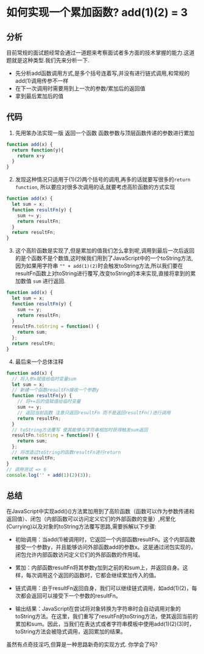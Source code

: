 # 如何实现一个累加函数? add(1)(2) = 3


## 分析
目前常规的面试题经常会通过一道题来考察面试者多方面的技术掌握的能力.这道题就是这种类型.我们先来分析一下.
* 先分析add函数调用方式,是多个括号连着写,并没有进行链式调用,和常规的add(1)调用传参不一样
* 在下一次调用时需要用到上一次的参数/累加后的返回值
* 拿到最后累加后的值

<!-- * 高阶 add(1)(2,3)([4,5]) = 15  -->

## 代码

01. 先用笨办法实现一版 返回一个函数 函数参数与顶层函数传递的参数进行累加
```js
function add(x) {
  return function(y){
    return x+y
  }
}

```
02. 发现这种情况只适用于(1)(2)两个括号的调用,再多的话就要写很多的`return function`, 所以要应对很多次调用的话,就要考虑高阶函数的方式实现

```js
function add(x) {
  let sum = x;
  function resultFn(y) {
    sum += y;
    return resultFn;
  }
  return resultFn;
}

```
03.  这个高阶函数是实现了,但是累加的值我们怎么拿到呢,调用到最后一次后返回的是个函数不是个数值,这时候我们用到了JavaScript中的一个toString方法,因为如果用字符串 `"" + add(1)(2)`时会触发toString方法,所以我们要在resultFn函数上对toString进行覆写,改变toString的本来实现,直接将拿到的累加数值 `sum` 进行返回.
```js
function add(x) {
  let sum = x;
  function resultFn(y) {
    sum += y;
    return resultFn;
  }
  resultFn.toString = function() {
    return sum;
  };
  return resultFn;
}

```

04. 最后来一个总体注释
 
```js
function add(x) {
  // 将入参x赋值给临时变量sum
  let sum = x;
  // 新建一个函数resultFn接收一个参数y
  function resultFn(y) {
    // 将+=后的值赋值给临时变量
    sum += y;
    // 返回当前函数 注意只返回resultFn 而不是返回resultFn()进行调用
    return resultFn;
  }
  // toString方法覆写 使其能够与字符串相加时获得触发sum返回
  resultFn.toString = function() {
    return sum;
  };
  // 将改造过toString的函数resultFn进行return 
  return resultFn;
}
// 调用测试 => 6
console.log('' + add(1)(2)(3));
```


## 总结

在JavaScript中实现add()()方法累加用到了高阶函数（函数可以作为参数传递和返回值）、闭包（内部函数可以访问定义它们的外部函数的变量）,柯里化(Currying)以及对象的toString方法覆写思路,需要拆解以下步骤:

- 初始调用：当add(1)被调用时，它返回一个内部函数resultFn。这个内部函数接受一个参数y，并且能够访问外部函数add的参数x。这是通过闭包实现的，闭包允许内部函数访问定义它们的外部函数的作用域。

- 累加：内部函数resultFn将其参数y加到之前的和sum上，并返回自身。这样，每次调用这个返回的函数时，它都会继续累加传入的值。

- 链式调用：由于resultFn返回自身，我们可以继续链式调用，如add(1)(2)，每次都会返回可以接受下一个参数的resultFn。

- 输出结果：JavaScript在尝试将对象转换为字符串时会自动调用对象的toString方法。在这里，我们重写了resultFn的toString方法，使其返回当前的累加和sum。因此，当我们在表达式或者字符串模板中使用add(1)(2)(3)时，toString方法会被隐式调用，返回累加的结果。

虽然有点奇技淫巧,但算是一种思路新奇的实现方式. 你学会了吗? 
